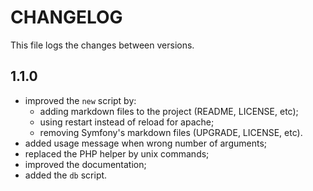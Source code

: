 # CHANGELOG

This file logs the changes between versions.

## 1.1.0

* improved the `new` script by:
  * adding markdown files to the project (README, LICENSE, etc);
  * using restart instead of reload for apache;
  * removing Symfony's markdown files (UPGRADE, LICENSE, etc).
* added usage message when wrong number of arguments;
* replaced the PHP helper by unix commands;
* improved the documentation;
* added the `db` script.
